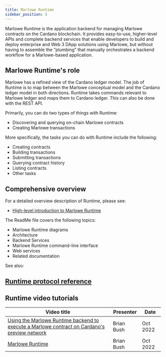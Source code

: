 ```yaml
---
title: Marlowe Runtime
sidebar_position: 5
---
```


Marlowe Runtime is the application backend for managing Marlowe contracts on the Cardano blockchain. It provides easy-to-use, higher-level APIs and complete backend services that enable developers to build and deploy enterprise and Web 3 DApp solutions using Marlowe, but without having to assemble the “plumbing” that manually orchestrates a backend workflow for a Marlowe-based application. 

## Marlowe Runtime's role

Marlowe has a refined view of the Cardano ledger model. The job of Runtime is to map between the Marlowe conceptual model and the Cardano ledger model in both directions. Runtime takes commands relevant to Marlowe ledger and maps them to Cardano ledger. This can also be done with the REST API. 

Primarily, you can do two types of things with Runtime: 

* Discovering and querying on-chain Marlowe contracts 
* Creating Marlowe transactions

More specifically, the tasks you can do with Runtime include the following: 

* Creating contracts
* Building transactions 
* Submitting transactions 
* Querying contract history
* Listing contracts
* Other tasks 

## Comprehensive overview

For a detailed overview description of Runtime, please see: 

* [High-level introduction to Marlowe Runtime](https://github.com/input-output-hk/marlowe-cardano/blob/main/marlowe-runtime/doc/ReadMe.md)

The ReadMe file covers the following topics: 

* Marlowe Runtime diagrams
* Architecture
* Backend Services
* Marlowe Runtime command-line interface
* Web services
* Related documentation

See also: 

## [Runtime protocol reference](runtime-protocol-reference.md)

## Runtime video tutorials

| Video title | Presenter | Date |
|-------------|-----------|-------------|
| [Using the Marlowe Runtime backend to execute a Marlowe contract on Cardano's preview network](https://youtu.be/WlsX9GhpKu8) | Brian Bush | Oct 2022 | 
| [Marlowe Runtime](https://youtu.be/8Bx2b2Gag0o) | Brian Bush | Oct 2022 | 
